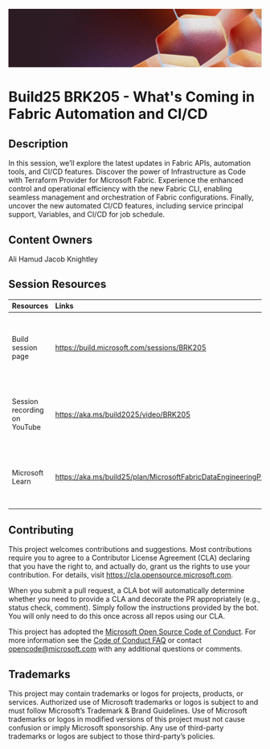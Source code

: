 <p align="center">
<img src="img/banner.jpg" alt="decorative banner" width="1200"/>
</p>

# Build25 BRK205 - What's Coming in Fabric Automation and CI/CD

## Description

In this session, we’ll explore the latest updates in Fabric APIs, automation tools, and CI/CD features. Discover the power of Infrastructure as Code with Terraform Provider for Microsoft Fabric. Experience the enhanced control and operational efficiency with the new Fabric CLI, enabling seamless management and orchestration of Fabric configurations. Finally, uncover the new automated CI/CD features, including service principal support, Variables, and CI/CD for job schedule.

## Content Owners

Ali Hamud
Jacob Knightley

## Session Resources 

| Resources          | Links                             | Description        |
|:-------------------|:----------------------------------|:-------------------|
| Build session page | https://build.microsoft.com/sessions/BRK205 | Event session page with downloadable recording, slides, resources, and speaker bio |
| Session recording on YouTube | https://aka.ms/build2025/video/BRK205 | YouTube page with session recoding and speaker-moderated chat |
|Microsoft Learn|https://aka.ms/build25/plan/MicrosoftFabricDataEngineeringPlan|Official Collection or Plan with skilling resources to learn at your own pace|


## Contributing

This project welcomes contributions and suggestions.  Most contributions require you to agree to a
Contributor License Agreement (CLA) declaring that you have the right to, and actually do, grant us
the rights to use your contribution. For details, visit https://cla.opensource.microsoft.com.

When you submit a pull request, a CLA bot will automatically determine whether you need to provide
a CLA and decorate the PR appropriately (e.g., status check, comment). Simply follow the instructions
provided by the bot. You will only need to do this once across all repos using our CLA.

This project has adopted the [Microsoft Open Source Code of Conduct](https://opensource.microsoft.com/codeofconduct/).
For more information see the [Code of Conduct FAQ](https://opensource.microsoft.com/codeofconduct/faq/) or
contact [opencode@microsoft.com](mailto:opencode@microsoft.com) with any additional questions or comments.

## Trademarks 
This project may contain trademarks or logos for projects, products, or services. Authorized use of Microsoft trademarks or logos is subject to and must follow Microsoft’s Trademark & Brand Guidelines. Use of Microsoft trademarks or logos in modified versions of this project must not cause confusion or imply Microsoft sponsorship. Any use of third-party trademarks or logos are subject to those third-party’s policies.

